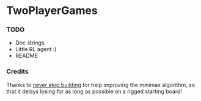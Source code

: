 # TwoPlayerGames

### TODO
- Doc strings
- Little RL agent :)
- README

### Credits
Thanks to [never stop building](https://www.neverstopbuilding.com/blog/minimax) for help improving the minimax algorithm, so that it delays losing for as long as possible on a rigged starting board!
